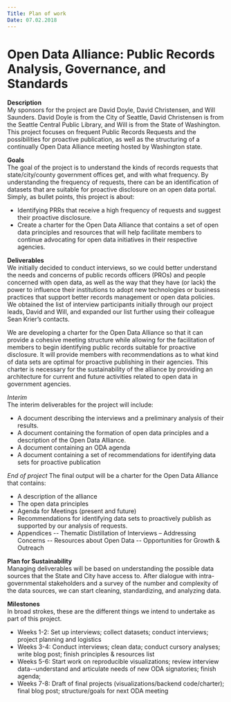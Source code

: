 ```yaml
---
Title: Plan of work
Date: 07.02.2018
---
```


# Open Data Alliance: Public Records Analysis, Governance, and Standards

**Description**   
My sponsors for the project are David Doyle, David Christensen, and Will Saunders. David Doyle is from the City of Seattle, David Christensen is from the Seattle Central Public Library, and Will is from the State of Washington. This project focuses on frequent Public Records Requests and the possibilities for proactive publication, as well as the structuring of a continually Open Data Alliance meeting hosted by Washington state. 

**Goals**     
The goal of the project is to understand the kinds of records requests that state/city/county government offices get, and with what frequency. By understanding the frequency of requests, there can be an identification of datasets that are suitable for proactive disclosure on an open data portal. 
Simply, as bullet points, this project is about:
-  Identifying PRRs that receive a high frequency of requests and suggest their proactive disclosure.
- Create a charter for the Open Data Alliance that contains a set of open data principles and resources that will help facilitate members to continue advocating for open data initiatives in their respective agencies.   

**Deliverables**    
We initially decided to conduct interviews, so we could better understand the needs and concerns of public records officers (PROs) and people concerned with open data, as well as the way that they have (or lack) the power to influence their institutions to adopt new technologies or business practices that support better records management or open data policies. We obtained the list of interview participants initially through our project leads, David and Will, and expanded our list further using their colleague Sean Krier’s contacts.

We are developing a charter for the Open Data Alliance so that it can provide a cohesive meeting structure while allowing for the facilitation of members to begin identifying public records suitable for proactive disclosure. It will provide members with recommendations as to what kind of data sets are optimal for proactive publishing in their agencies. This charter is necessary for the sustainability of the alliance by providing an architecture for current and future activities related to open data in government agencies.

*Interim*     
The interim deliverables for the project will include:
-	A document describing the interviews and a preliminary analysis of their results. 
-	A document containing the formation of open data principles and a description of the Open Data Alliance. 
-	A document containing an ODA agenda
-	A document containing a set of recommendations for identifying data sets for proactive publication 

*End of project*
The final output will be a charter for the Open Data Alliance that contains:
-	A description of the alliance
-	The open data principles
-	Agenda for Meetings (present and future)
-	Recommendations for identifying data sets to proactively publish as supported by our analysis of requests. 
-	Appendices 
--	Thematic Distillation of Interviews – Addressing Concerns 
-- Resources about Open Data 
-- Opportunities for Growth & Outreach 

**Plan for Sustainability**       
Managing deliverables will be based on understanding the possible data sources that the State and City have access to. After dialogue with intra-governmental stakeholders and a survey of the number and complexity of the data sources, we can start cleaning, standardizing, and analyzing data.

**Milestones**    
In broad strokes, these are the different things we intend to undertake as part of this project.
- Weeks 1-2: Set up interviews; collect datasets; conduct interviews; project planning and logistics
- Weeks 3-4: Conduct interviews; clean data; conduct cursory analyses; write blog post; finish principles & resources list
- Weeks 5-6: Start work on reproducible visualizations; review interview data--understand and articulate needs of new ODA signatories; finish agenda; 
- Weeks 7-8: Draft of final projects (visualizations/backend code/charter); final blog post; structure/goals for next ODA meeting
